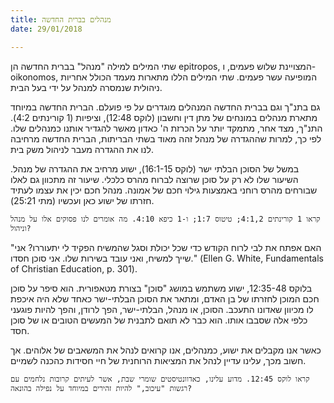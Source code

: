 ```yaml
---
title: מנהלים בברית החדשה
date: 29/01/2018

---
```


שתי המילים למילה "מנהל" בברית החדשה הן epitropos, המצויינת שלוש פעמים, ו-oikonomos, המופיעה עשר פעמים. שתי המילים הללו מתארות מעמד הכולל אחריות ניהולית שנמסרה למנהל על ידי בעל הבית. 

גם בתנ"ך וגם בברית החדשה המנהלים מוגדרים על פי פועלם. הברית החדשה במיוחד מתארת מנהלים במונחים של מתן דין וחשבון (לוקס 12:48), וציפיות (1 קורינתים 4:2). התנ"ך, מצד אחר, מתמקד יותר על הכרזת ה' כאדון מאשר להגדיר אותנו כמנהלים שלו. לפי כך, למרות שההגדרה של מנהל זהה מאוד בשתי הבריתות, הברית החדשה מרחיבה לנו את ההגדרה מעבר לניהול משק בית. 

במשל של הסוכן הבלתי ישר (לוקס 16:1-15), ישוע מרחיב את ההגדרה של מנהל. השיעור שלו לא רק על סוכן שרוצה לברוח מהרס כלכלי. שיעור זה מתכוון גם לאלו שבורחים מהרס רוחני באמצעות גילוי חכם של אמונה. מנהל חכם יכין את עצמו לעתיד חזרתו של ישוע כאן ועכשיו (מתי 25:21). 

`קראו 1 קורינתים 4:1,2; טיטוס 1:7; ו-1 כיפא 4:10. מה אומרים לנו פסוקים אלו על מנהל וניהול?`

"האם אפתח את לבי לרוח הקודש כדי שכל יכולת וסגל שהמשיח הפקיד לי יתעוררו? אני שייך למשיח, ואני עובד בשירות שלו. אני סוכן חסדו." (Ellen G. White, Fundamentals of Christian Education, p. 301).

בלוקס 12:35-48, ישוע משתמש במושג "סוכן" בצורת מטאפורית. הוא סיפר על סוכן חכם המוכן לחזרתו של בן האדם, ומתאר את הסוכן הבלתי-ישר כאחד שלא היה איכפת לו מכיוון שאדונו התעכב. הסוכן, או מנהל, הבלתי-ישר, הפך לרודן, והפך להיות פוגעני כלפי אלה שסבבו אותו. הוא כבר לא תואם לתבנית של המעשים הטובים או של סוכן חסד. 

כאשר אנו מקבלים את ישוע, כמנהלים, אנו קרואים לנהל את המשאבים של אלוהים. אך חשוב מכך, עלינו עדיין לנהל את המציאות הרוחנית  של חיי חסידות כהכנה לשמיים. 

`קראו לוקס 12:45. מדוע עלינו, כאדוונטיסטים שומרי שבת, אשר לעיתים קרובות נלחמים עם רגשות "עיכוב," להיות זהירים במיוחד על נפילה בהונאה?`
